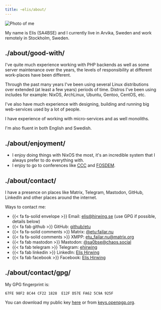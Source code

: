 ```yaml
---
title: ~elis/about/
---
```


![Photo of me](/img/elis.jpg)

My name is Elis (SA4BSE) and I currently live in Arvika, Sweden and work
remotely in Stockholm, Sweden.

## ./about/good-with/

I've quite much experience working with PHP backends as well as some server
maintenance over the years, the levels of responsibility at different
work-places have been different.

Through the past many years I've been using several Linux distributions over
extended (at least a few years) periods of time. Distros I've been using
includes for example: NixOS, ArchLinux, Ubuntu, Gentoo, CentOS, etc.

I've also have much experience with designing, building and running big
web-services used by a lot of people.

I have experience of working with micro-services and as well monoliths.

I'm also fluent in both English and Swedish.

## ./about/enjoyment/

- I enjoy doing things with NixOS the most, it's an incredible system that I
  always prefer to do everything with.
- I enjoy to go to conferences like [CCC](https://en.wikipedia.org/wiki/Chaos_Communication_Congress) and [FOSDEM](https://en.wikipedia.org/wiki/FOSDEM).

## ./about/contact/

I have a presence on places like Matrix, Telegram, Mastodon, GitHub, LinkedIn
and other places around the internet.

Ways to contact me:

- {{< fa fa-solid envelope >}} Email: [elis@hirwing.se](mailto:elis@hirwing.se) (use GPG if possible, details below)
- {{< fa fab github >}} GitHub: [github/etu](https://github.com/etu)
- {{< fa fa-solid comments >}} Matrix: [@etu:failar.nu](https://matrix.to/#/@etu:failar.nu)
- {{< fa fa-solid comments >}} XMPP: [etu_failar.nu@matrix.org](gtalk:chat?jid=etu_failar.nu@matrix.org)
- {{< fa fab mastodon >}} Mastodon: [@sa0bse@chaos.social](https://chaos.social/@sa0bse)
- {{< fa fab telegram >}} Telegram: [ehirwing](https://t.me/ehirwing)
- {{< fa fab linkedin >}} LinkedIn: [Elis Hirwing](https://se.linkedin.com/in/elishirwing/)
- {{< fa fab facebook >}} Facebook: [Elis Hirwing](https://facebook.com/elishirwing/)

## ./about/contact/gpg/

My GPG fingerprint is:

```
67FE 98F2 8C44 CF22 1828  E12F D57E FA62 5C9A 925F
```

You can download my public key [here](/D57EFA625C9A925F.asc) or from [keys.openpgp.org](https://keys.openpgp.org/search?q=67FE98F28C44CF221828E12FD57EFA625C9A925F).
